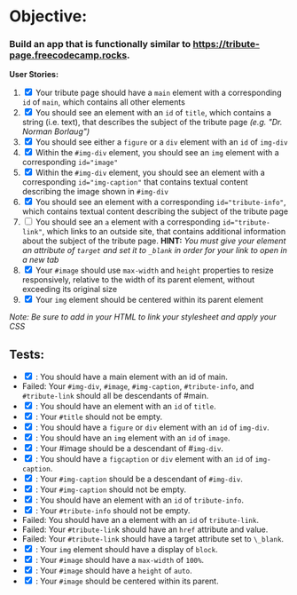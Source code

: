 # Objective:

### Build an app that is functionally similar to https://tribute-page.freecodecamp.rocks.

<strong>User Stories:</strong>

1. <input type="checkbox" checked/> Your tribute page should have a `main` element with a corresponding `id` of `main`, which contains all other elements
2. <input type="checkbox" checked/> You should see an element with an `id` of `title`, which contains a string (i.e. text), that describes the subject of the tribute page _(e.g. "Dr. Norman Borlaug")_
3. <input type="checkbox" checked/> You should see either a `figure` or a `div` element with an `id` of `img-div`
4. <input type="checkbox" checked/> Within the `#img-div` element, you should see an `img` element with a corresponding `id="image"`
5. <input type="checkbox" checked/> Within the `#img-div` element, you should see an element with a corresponding `id="img-caption"` that contains textual content describing the image shown in `#img-div`
6. <input type="checkbox" checked/> You should see an element with a corresponding `id="tribute-info"`, which contains textual content describing the subject of the tribute page
7. <input type="checkbox"> You should see an `a` element with a corresponding `id="tribute-link"`, which links to an outside site, that contains additional information about the subject of the tribute page. <strong>HINT:</strong> _You must give your element an attribute of `target` and set it to `_blank` in order for your link to open in a new tab_
8. <input type="checkbox" checked/> Your `#image` should use `max-width` and `height` properties to resize responsively, relative to the width of its parent element, without exceeding its original size
9. <input type="checkbox" checked/> Your `img` element should be centered within its parent element

_Note: Be sure to add <link rel="stylesheet" href="styles.css"> in your HTML to link your stylesheet and apply your CSS_

## Tests:

- <input type="checkbox" checked/> : You should have a main element with an id of main.
- Failed: Your `#img-div`, `#image`, `#img-caption`, `#tribute-info`, and `#tribute-link` should all be descendants of #main.
- <input type="checkbox" checked/> : You should have an element with an `id` of `title`.
- <input type="checkbox" checked/> : Your `#title` should not be empty.
- <input type="checkbox" checked/> : You should have a `figure` or `div` element with an `id` of `img-div`.
- <input type="checkbox" checked/> : You should have an `img` element with an `id` of `image`.
- <input type="checkbox" checked/> : Your #image should be a descendant of #`img-div`.
- <input type="checkbox" checked/> : You should have a `figcaption` or `div` element with an `id` of `img-caption`.
- <input type="checkbox" checked/> : Your `#img-caption` should be a descendant of `#img-div`.
- <input type="checkbox" checked/> : Your `#img-caption` should not be empty.
- <input type="checkbox" checked/> : You should have an element with an `id` of `tribute-info`.
- <input type="checkbox" checked/> : Your `#tribute-info` should not be empty.
- Failed: You should have an a element with an `id` of `tribute-link`.
- Failed: Your `#tribute-lin`k should have an `href` attribute and value.
- Failed: Your `#tribute-link` should have a target attribute set to `\_blank`.
- <input type="checkbox" checked/> : Your `img` element should have a display of `block`.
- <input type="checkbox" checked/> : Your `#image` should have a `max-width` of `100%`.
- <input type="checkbox" checked/> : Your `#image` should have a `height` of `auto`.
- <input type="checkbox" checked/> : Your `#image` should be centered within its parent.
